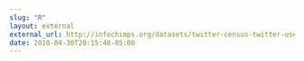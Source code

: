 ```yaml
---
slug: "R"
layout: external
external_url: http://infochimps.org/datasets/twitter-census-twitter-users-by-background-color
date: 2010-04-30T20:15:40-05:00
---
```

